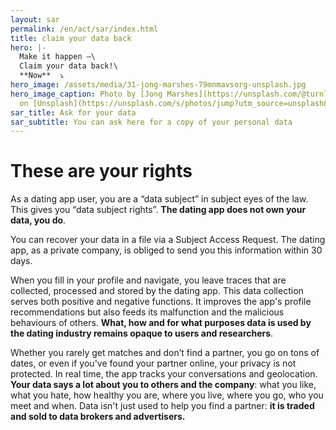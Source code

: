 ```yaml
---
layout: sar
permalink: /en/act/sar/index.html
title: claim your data back
hero: |-
  Make it happen —\
  Claim your data back!\
  **Now**  ⤵️
hero_image: /assets/media/31-jong-marshes-79mnmavsorg-unsplash.jpg
hero_image_caption: Photo by [Jong Marshes](https://unsplash.com/@turnlip19)
  on [Unsplash](https://unsplash.com/s/photos/jump?utm_source=unsplash&utm_medium=referral&utm_content=creditCopyText)
sar_title: Ask for your data
sar_subtitle: You can ask here for a copy of your personal data
---
```

# These are your rights

As a dating app user, you are a “data subject” in subject eyes of the law. This gives you “data subject rights”. **The dating app does not own your data, you do**. 

You can recover your data in a file via a Subject Access Request. The dating app, as a private company, is obliged to send you this information within 30 days.

When you fill in your profile and navigate, you leave traces that are collected, processed and stored by the dating app. This data collection serves both positive and negative functions. It improves the app's profile recommendations but also feeds its malfunction and the malicious behaviours of others. **What, how and for what purposes data is used by the dating industry remains opaque to users and researchers**.

Whether you rarely get matches and don’t find a partner, you go on tons of dates, or even if you've found your partner online, your privacy is not protected. In real time, the app tracks your conversations and geolocation. **Your data says a lot about you to others and the company**: what you like, what you hate, how healthy you are, where you live, where you go, who you meet and when. Data isn't just used to help you find a partner: **it is traded and sold to data brokers and advertisers.**